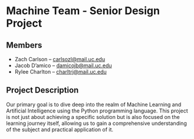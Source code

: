 # **Machine Team - Senior Design Project**

## Members
- Zach Carlson – carlsozl@mail.uc.edu
- Jacob D’amico – damicojb@mail.uc.edu
- Rylee Charlton – charltrj@mail.uc.edu

## Project Description
Our primary goal is to dive deep into the realm of Machine Learning and Artificial Intelligence using the Python programming language. This project is not just about achieving a specific solution but is also focused on the learning journey itself, allowing us to gain a comprehensive understanding of the subject and practical application of it. 
